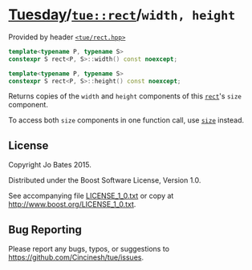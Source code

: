 [Tuesday](../../../README.md)/[`tue::rect`](../../headers/rect.md)/`width, height`
==================================================================================
Provided by header [`<tue/rect.hpp>`](../../headers/rect.md)

```c++
template<typename P, typename S>
constexpr S rect<P, S>::width() const noexcept;

template<typename P, typename S>
constexpr S rect<P, S>::height() const noexcept;
```

Returns copies of the `width` and `height` components of this
[`rect`](../../headers/rect.md)'s `size` component.

To access both `size` components in one function call, use [`size`](size.md)
instead.

License
-------
Copyright Jo Bates 2015.

Distributed under the Boost Software License, Version 1.0.

See accompanying file [LICENSE_1_0.txt](../../../LICENSE_1_0.txt) or copy at
http://www.boost.org/LICENSE_1_0.txt.

Bug Reporting
-------------
Please report any bugs, typos, or suggestions to
https://github.com/Cincinesh/tue/issues.
